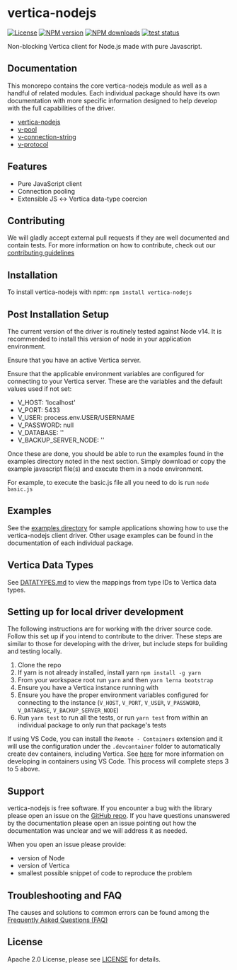 # vertica-nodejs

[![License](https://img.shields.io/badge/License-Apache%202.0-orange.svg)](https://opensource.org/licenses/Apache-2.0)
[![NPM version](https://img.shields.io/npm/v/vertica-nodejs?color=blue)](https://www.npmjs.com/package/vertica-nodejs)
[![NPM downloads](https://img.shields.io/npm/dm/vertica-nodejs)](https://www.npmjs.com/package/vertica-nodejs)
[![test status](https://github.com/vertica/vertica-nodejs/actions/workflows/ci.yml/badge.svg)](https://github.com/vertica/vertica-nodejs/actions/workflows/ci.yml)

Non-blocking Vertica client for Node.js made with pure Javascript.

## Documentation

This monorepo contains the core vertica-nodejs module as well as a handful of related modules. Each individual package should have its own documentation with more specific information designed to help develop with the full capabilities of the driver.
- [vertica-nodejs](https://github.com/vertica/vertica-nodejs/tree/master/packages/vertica-nodejs)
- [v-pool](https://github.com/vertica/vertica-nodejs/tree/master/packages/v-pool)
- [v-connection-string](https://github.com/vertica/vertica-nodejs/tree/master/packages/v-connection-string)
- [v-protocol](https://github.com/vertica/vertica-nodejs/tree/master/packages/v-protocol)

## Features

- Pure JavaScript client
- Connection pooling
- Extensible JS ↔ Vertica data-type coercion

## Contributing

We will gladly accept external pull requests if they are well documented and contain tests. 
For more information on how to contribute, check out our [contributing guidelines](https://github.com/vertica/vertica-nodejs/blob/master/CONTRIBUTING.md)

## Installation
To install vertica-nodejs with npm: 
  `npm install vertica-nodejs`

## Post Installation Setup 

The current version of the driver is routinely tested against Node v14. It is recommended to install this version of node in your application environment. 

Ensure that you have an active Vertica server.

Ensure that the applicable environment variables are configured for connecting to your Vertica server. These are the variables and the default values used if not set:

 - V_HOST: 'localhost'
 - V_PORT: 5433
 - V_USER: process.env.USER/USERNAME
 - V_PASSWORD: null
 - V_DATABASE: ''
 - V_BACKUP_SERVER_NODE: ''

 Once these are done, you should be able to run the examples found in the examples directory noted in the next section. Simply download or copy the example javascript file(s) and execute them in a node environment.
 
 For example, to execute the basic.js file all you need to do is run `node basic.js`

 <!-- Once we have an example for testing your configured environment, make note of that here instead of using the basic.js example. -->

## Examples

See the [examples directory](https://github.com/vertica/vertica-nodejs/tree/master/examples) for sample applications showing how to use the vertica-nodejs client driver. Other usage examples can be found in the documentation of each individual package.

## Vertica Data Types

See [DATATYPES.md](https://github.com/vertica/vertica-nodejs/blob/master/DATATYPES.md) to view the mappings from type IDs to Vertica data types.

## Setting up for local driver development

The following instructions are for working with the driver source code. Follow this set up if you intend to contribute to the driver. These steps are similar to those for developing with the driver, but include steps for building and testing locally. 

1. Clone the repo
2. If yarn is not already installed, install yarn `npm install -g yarn`
3. From your workspace root run `yarn` and then `yarn lerna bootstrap`
4. Ensure you have a Vertica instance running with 
5. Ensure you have the proper environment variables configured for connecting to the instance (`V_HOST`, `V_PORT`, `V_USER`, `V_PASSWORD`, `V_DATABASE`, `V_BACKUP_SERVER_NODE`)
6. Run `yarn test` to run all the tests, or run `yarn test` from within an individual package to only run that package's tests

If using VS Code, you can install the `Remote - Containers` extension and it will use the configuration under the `.devcontainer` folder to automatically create dev containers, including Vertica.  See [here](https://code.visualstudio.com/docs/remote/containers) for more information on developing in containers using VS Code.  This process will complete steps 3 to 5 above.

## Support

vertica-nodejs is free software. If you encounter a bug with the library please open an issue on the [GitHub repo](https://github.com/vertica/vertica-nodejs). If you have questions unanswered by the documentation please open an issue pointing out how the documentation was unclear and we will address it as needed. 

When you open an issue please provide:

- version of Node
- version of Vertica
- smallest possible snippet of code to reproduce the problem

## Troubleshooting and FAQ

The causes and solutions to common errors can be found among the [Frequently Asked Questions (FAQ)](https://github.com/vertica/vertica-nodejs/wiki/FAQ)

## License

Apache 2.0 License, please see [LICENSE](https://github.com/vertica/vertica-nodejs/blob/master/LICENSE) for details.
